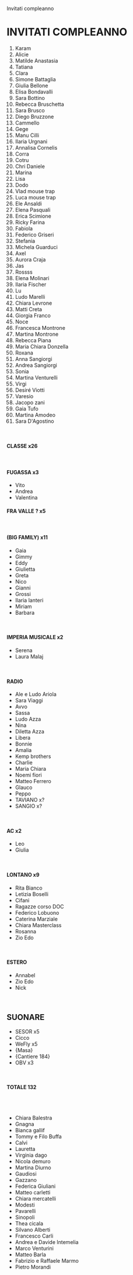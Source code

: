 Invitati compleanno

# INVITATI COMPLEANNO

1. Karam
2. Alicie
3. Matilde Anastasia
4. Tatiana
5. Clara
6. Simone Battaglia
7. Giulia Bellone
8. Elisa Bondavalli
9. Sara Bottino
10. Rebecca Bruschetta
11. Sara Brusco
12. Diego Bruzzone
13. Cammello
14. Gege
15. Manu Cilli
16. Ilaria Urgnani
17. Annalisa Cornelis
18. Corra
19. Cotru
20. Chri Daniele
21. Marina
22. Lisa
23. Dodo
24. Vlad mouse trap
25. Luca mouse trap
26. Ele Ansaldi
27. Elena Pasquali
28. Erica Scimione
29. Ricky Farina
30. Fabiola
31. Federico Griseri
32. Stefania
33. Michela Guarduci
34. Axel
35. Aurora Craja
36. Jas
37. Rossss
38. Elena Molinari
39. Ilaria Fischer
40. Lu
41. Ludo Marelli
42. Chiara Levrone
43. Matti Creta
44. Giorgia Franco
45. Noce
46. Francesca Montrone
47. Martina Montrone
48. Rebecca Piana
49. Maria Chiara Donzella
50. Roxana
51. Anna Sangiorgi
52. Andrea Sangiorgi
53. Sonia
54. Martina Venturelli
55. Virgi
56. Desiré Viotti
57. Varesio
58. Jacopo zani
59. Gaia Tufo
60. Martina Amodeo
61. Sara D'Agostino

<br>

#### CLASSE x26

<br>

#### FUGASSA x3
- Vito
- Andrea
- Valentina

#### FRA VALLE ? x5

<br>

#### (BIG FAMILY) x11
- Gaia
- Gimmy
- Eddy
- Giulietta
- Greta
- Nico
- Gianni
- Grossi
- Ilaria lanteri
- Miriam
- Barbara

<br>

#### IMPERIA MUSICALE x2
- Serena
- Laura Malaj

<br>

#### RADIO
- Ale e Ludo Ariola
- Sara Viaggi
- Avvo
- Sassa
- Ludo Azza
- Nina
- Diletta Azza
- Libera
- Bonnie
- Amalia
- Kemp brothers
- Charlie
- Maria Chiara
- Noemi fiori
- Matteo Ferrero
- Glauco
- Peppo
- TAVIANO x?
- SANGIO x?

<br>

#### AC x2
- Leo
- Giulia

<br>

#### LONTANO x9
- Rita Bianco
- Letizia Boselli
- Cifani
- Ragazze corso DOC
- Federico Lobuono
- Caterina Marziale
- Chiara Masterclass
- Rosanna
- Zio Edo

<br>

#### ESTERO
- Annabel
- Zio Edo
- Nick

<br>

## SUONARE
- SESOR x5
- Cicco
- WeFly x5
- {Masa}
- {Cantiere 184}
- OBV x3

<br>

#### TOTALE 132

<br>
<br>

- Chiara Balestra
- Gnagna
- Bianca gallif
- Tommy e Filo Buffa
- Calvi
- Lauretta
- Virginia dago
- Nicola demuro
- Martina Diurno
- Gaudiosi
- Gazzano
- Federica Giuliani
- Matteo carletti
- Chiara mercatelli
- Modesti
- Pavarelli
- Sinopoli
- Thea cicala
- Silvano Alberti
- Francesco Carli
- Andrea e Davide Intemelia
- Marco Venturini
- Matteo Barla
- Fabrizio e Raffaele Marmo
- Pietro Morandi